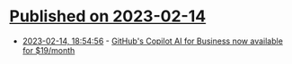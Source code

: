 # [Published on 2023-02-14](index.md)

* [2023-02-14, 18:54:56](https://news.ycombinator.com/item?id=34794148) - [GitHub&#x27;s Copilot AI for Business now available for $19&#x2F;month](https://techcrunch.com/2023/02/14/githubs-copilot-for-business-is-now-generally-available/)
